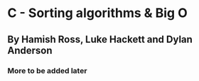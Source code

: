 <h1>C - Sorting algorithms & Big O
</h1>
<h2>By Hamish Ross, Luke Hackett and Dylan Anderson</h2>
<h3>More to be added later</h3>
